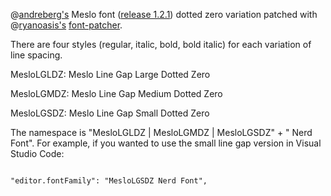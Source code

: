 @[andreberg's](https://github.com/andreberg) Meslo font ([release 1.2.1](https://github.com/andreberg/Meslo-Font/releases/tag/v1.2.1)) dotted zero variation patched with @[ryanoasis's](https://github.com/ryanoasis) [font-patcher](https://github.com/ryanoasis/nerd-fonts?tab=readme-ov-file#font-patcher).

There are four styles (regular, italic, bold, bold italic) for each variation of line spacing.

MesloLGLDZ: Meslo Line Gap Large Dotted Zero

MesloLGMDZ: Meslo Line Gap Medium Dotted Zero

MesloLGSDZ: Meslo Line Gap Small Dotted Zero

The namespace is "MesloLGLDZ | MesloLGMDZ | MesloLGSDZ" + " Nerd Font". For example, if you wanted to use the small line gap version in Visual Studio Code:

```

"editor.fontFamily": "MesloLGSDZ Nerd Font",

```

